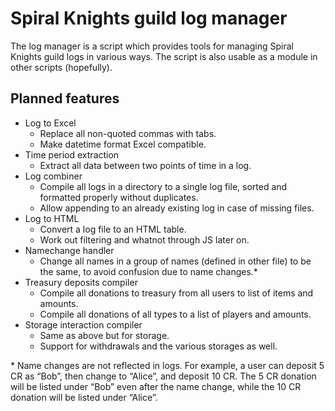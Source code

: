 # Spiral Knights guild log manager
The log manager is a script which provides tools for managing Spiral Knights guild logs in various ways. The script is also usable as a module in other scripts (hopefully).

## Planned features
* Log to Excel
	* Replace all non-quoted commas with tabs.
	* Make datetime format Excel compatible.
* Time period extraction
	* Extract all data between two points of time in a log.
* Log combiner
	* Compile all logs in a directory to a single log file, sorted and formatted properly without duplicates.
	* Allow appending to an already existing log in case of missing files.
* Log to HTML
	* Convert a log file to an HTML table.
	* Work out filtering and whatnot through JS later on.
* Namechange handler
	* Change all  names in a group of names (defined in other file) to be the same, to avoid confusion due to name changes.\*
* Treasury deposits compiler
	* Compile all donations to treasury from all users to list of items and amounts.
	* Compile all donations of all types to a list of players and amounts.
* Storage interaction compiler
	* Same as above but for storage.
	* Support for withdrawals and the various storages as well.

\* Name changes are not reflected in logs. For example, a user can deposit 5 CR as “Bob”, then change to “Alice”, and deposit 10 CR. The 5 CR donation will be listed under “Bob” even after the name change, while the 10 CR donation will be listed under “Alice”.